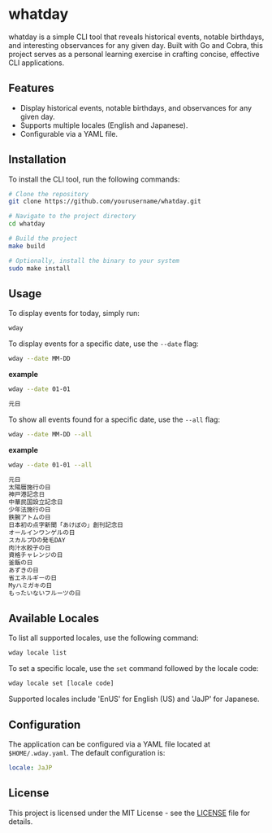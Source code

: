 # whatday

whatday is a simple CLI tool that reveals historical events, notable birthdays, and interesting observances for any given day. Built with Go and Cobra, this project serves as a personal learning exercise in crafting concise, effective CLI applications.

## Features
- Display historical events, notable birthdays, and observances for any given day.
- Supports multiple locales (English and Japanese).
- Configurable via a YAML file.

## Installation

To install the CLI tool, run the following commands:

```sh
# Clone the repository
git clone https://github.com/yourusername/whatday.git

# Navigate to the project directory
cd whatday

# Build the project
make build

# Optionally, install the binary to your system
sudo make install
```

## Usage

To display events for today, simply run:

```sh
wday
```

To display events for a specific date, use the `--date` flag:

```sh
wday --date MM-DD
```

**example**

```sh
wday --date 01-01

元日
```

To show all events found for a specific date, use the `--all` flag:

```sh
wday --date MM-DD --all
```

**example**

```sh
wday --date 01-01 --all

元日
太陽暦施行の日
神戸港記念日
中華民国設立記念日
少年法施行の日
鉄腕アトムの日
日本初の点字新聞「あけぼの」創刊記念日
オールインワンゲルの日
スカルプDの発毛DAY
肉汁水餃子の日
資格チャレンジの日
釜飯の日
あずきの日
省エネルギーの日
Myハミガキの日
もったいないフルーツの日
```

## Available Locales

To list all supported locales, use the following command:

```sh
wday locale list
```

To set a specific locale, use the `set` command followed by the locale code:

```sh
wday locale set [locale code]
```

Supported locales include 'EnUS' for English (US) and 'JaJP' for Japanese.

## Configuration

The application can be configured via a YAML file located at `$HOME/.wday.yaml`. The default configuration is:

```yaml
locale: JaJP
```

## License

This project is licensed under the MIT License - see the [LICENSE](LICENSE) file for details.
